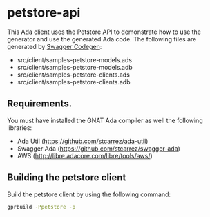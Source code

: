 # petstore-api

This Ada client uses the Petstore API to demonstrate how to use the generator
and use the generated Ada code.  The following files are generated by
[Swagger Codegen](https://github.com/swagger-api/swagger-codegen):

* src/client/samples-petstore-models.ads
* src/client/samples-petstore-models.adb
* src/client/samples-petstore-clients.ads
* src/client/samples-petstore-clients.adb

## Requirements.

You must have installed the GNAT Ada compiler as well the following libraries:

* Ada Util      (https://github.com/stcarrez/ada-util)
* Swagger Ada   (https://github.com/stcarrez/swagger-ada)
* AWS           (http://libre.adacore.com/libre/tools/aws/)

## Building the petstore client

Build the petstore client by using the following command:
```sh
gprbuild -Ppetstore -p
```


